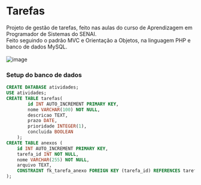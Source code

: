 # Tarefas
Projeto de gestão de tarefas, feito nas aulas do curso de Aprendizagem em Programador de Sistemas do SENAI.<br>
Feito seguindo o padrão MVC e Orientação a Objetos, na linguagem PHP e banco de dados MySQL.<br><br>
![image](https://github.com/user-attachments/assets/b432ed80-0c65-48c9-aa37-3b7c7bdee2a7)

### Setup do banco de dados
```sql
CREATE DATABASE atividades;
USE atividades;
CREATE TABLE tarefas(
        id INT AUTO_INCREMENT PRIMARY KEY,
        nome VARCHAR(100) NOT NULL,
        descricao TEXT,
        prazo DATE,
        prioridade INTEGER(1),
        concluida BOOLEAN
    );
CREATE TABLE anexos (
    id INT AUTO_INCREMENT PRIMARY KEY,
    tarefa_id INT NOT NULL,
    nome VARCHAR(255) NOT NULL,
    arquivo TEXT,
    CONSTRAINT fk_tarefa_anexo FOREIGN KEY (tarefa_id) REFERENCES tarefas(id)
);
```
